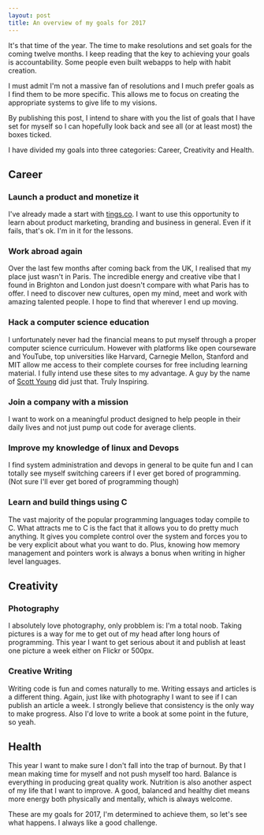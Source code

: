 ```yaml
---
layout: post
title: An overview of my goals for 2017
---
```


It's that time of the year. The time to make resolutions and set goals for the
coming twelve months. I keep reading that the key to achieving your goals is
accountability. Some people even built webapps to help with habit creation.

I must admit I'm not a massive fan of resolutions and I much prefer goals as I
find them to be more specific. This allows me to focus on creating the
appropriate systems to give life to my visions.

By publishing this post, I intend to share with you the list of goals that I have
set for myself so I can hopefully look back and see all (or at least most) the
boxes ticked.

I have divided my goals into three categories: Career, Creativity and Health.

## Career

### Launch a product and monetize it

I've already made a start with
[tings.co](https://github.com/zabanaa/tings/tree/develop). I want
to use this opportunity to learn about product marketing, branding and business
in general. Even if it fails, that's ok. I'm in it for the lessons.

### Work abroad again

Over the last few months after coming back from the UK, I realised that my place
just wasn't in Paris. The incredible energy and creative vibe that I found in
Brighton and London just doesn't compare with what Paris has to offer. I need to
discover new cultures, open my mind, meet and work with amazing talented people.
I hope to find that wherever I end up moving.

### Hack a computer science education

I unfortunately never had the financial means to put myself through a proper
computer science curriculum. However with platforms like open courseware and
YouTube, top universities like Harvard, Carnegie Mellon, Stanford and MIT allow
me access to their complete courses for free including learning material.
I fully intend use these sites to my advantage.
A guy by the name of [Scott Young](https://www.youtube.com/watch?v=piSLobJfZ3c)
did just that. Truly Inspiring.

### Join a company with a mission

I want to work on a meaningful product designed to help people in their daily
lives and not just pump out code for average clients.

### Improve my knowledge of linux and Devops

I find system administration and devops in general to be quite fun and I can
totally see myself switching careers if I ever get bored of programming.
(Not sure I'll ever get bored of programming though)

### Learn and build things using C

The vast majority of the popular programming languages today compile to C. What
attracts me to C is the fact that it allows you to do pretty much anything. It
gives you complete control over the system and forces you to be very
explicit about what you want to do. Plus, knowing how memory management and
pointers work is always a bonus when writing in higher level languages.

## Creativity

### Photography

I absolutely love photography, only probblem is: I'm a total noob. Taking
pictures is a way for me to get out of my head after long hours of programming.
This year I want to get serious about it and publish at least one picture a week
either on Flickr or 500px.

### Creative Writing

Writing code is fun and comes naturally to me. Writing essays and articles is a
different thing. Again, just like with photography I want to see if I can
publish an article a week. I strongly believe that consistency is the only way
to make progress. Also I'd love to write a book at some point in the future,
so yeah.

## Health

This year I want to make sure I don't fall into the trap of burnout. By that I
mean making time for myself and not push myself too hard. Balance is everything
in producing great quality work.
Nutrition is also another aspect of my life that I want to improve. A good,
balanced and healthy diet means more energy both physically and mentally, which
is always welcome.

These are my goals for 2017, I'm determined to achieve them, so let's see what
happens. I always like a good challenge.

